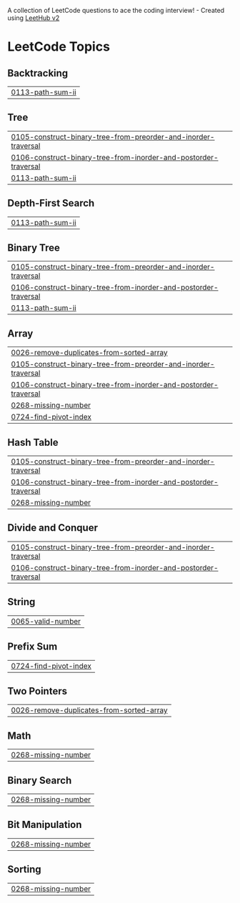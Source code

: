 A collection of LeetCode questions to ace the coding interview! - Created using [LeetHub v2](https://github.com/arunbhardwaj/LeetHub-2.0)
<!---LeetCode Topics Start-->
# LeetCode Topics
## Backtracking
|  |
| ------- |
| [0113-path-sum-ii](https://github.com/hritvik715/DSA_PART_2/tree/master/0113-path-sum-ii) |
## Tree
|  |
| ------- |
| [0105-construct-binary-tree-from-preorder-and-inorder-traversal](https://github.com/hritvik715/DSA_PART_2/tree/master/0105-construct-binary-tree-from-preorder-and-inorder-traversal) |
| [0106-construct-binary-tree-from-inorder-and-postorder-traversal](https://github.com/hritvik715/DSA_PART_2/tree/master/0106-construct-binary-tree-from-inorder-and-postorder-traversal) |
| [0113-path-sum-ii](https://github.com/hritvik715/DSA_PART_2/tree/master/0113-path-sum-ii) |
## Depth-First Search
|  |
| ------- |
| [0113-path-sum-ii](https://github.com/hritvik715/DSA_PART_2/tree/master/0113-path-sum-ii) |
## Binary Tree
|  |
| ------- |
| [0105-construct-binary-tree-from-preorder-and-inorder-traversal](https://github.com/hritvik715/DSA_PART_2/tree/master/0105-construct-binary-tree-from-preorder-and-inorder-traversal) |
| [0106-construct-binary-tree-from-inorder-and-postorder-traversal](https://github.com/hritvik715/DSA_PART_2/tree/master/0106-construct-binary-tree-from-inorder-and-postorder-traversal) |
| [0113-path-sum-ii](https://github.com/hritvik715/DSA_PART_2/tree/master/0113-path-sum-ii) |
## Array
|  |
| ------- |
| [0026-remove-duplicates-from-sorted-array](https://github.com/hritvik715/DSA_PART_2/tree/master/0026-remove-duplicates-from-sorted-array) |
| [0105-construct-binary-tree-from-preorder-and-inorder-traversal](https://github.com/hritvik715/DSA_PART_2/tree/master/0105-construct-binary-tree-from-preorder-and-inorder-traversal) |
| [0106-construct-binary-tree-from-inorder-and-postorder-traversal](https://github.com/hritvik715/DSA_PART_2/tree/master/0106-construct-binary-tree-from-inorder-and-postorder-traversal) |
| [0268-missing-number](https://github.com/hritvik715/DSA_PART_2/tree/master/0268-missing-number) |
| [0724-find-pivot-index](https://github.com/hritvik715/DSA_PART_2/tree/master/0724-find-pivot-index) |
## Hash Table
|  |
| ------- |
| [0105-construct-binary-tree-from-preorder-and-inorder-traversal](https://github.com/hritvik715/DSA_PART_2/tree/master/0105-construct-binary-tree-from-preorder-and-inorder-traversal) |
| [0106-construct-binary-tree-from-inorder-and-postorder-traversal](https://github.com/hritvik715/DSA_PART_2/tree/master/0106-construct-binary-tree-from-inorder-and-postorder-traversal) |
| [0268-missing-number](https://github.com/hritvik715/DSA_PART_2/tree/master/0268-missing-number) |
## Divide and Conquer
|  |
| ------- |
| [0105-construct-binary-tree-from-preorder-and-inorder-traversal](https://github.com/hritvik715/DSA_PART_2/tree/master/0105-construct-binary-tree-from-preorder-and-inorder-traversal) |
| [0106-construct-binary-tree-from-inorder-and-postorder-traversal](https://github.com/hritvik715/DSA_PART_2/tree/master/0106-construct-binary-tree-from-inorder-and-postorder-traversal) |
## String
|  |
| ------- |
| [0065-valid-number](https://github.com/hritvik715/DSA_PART_2/tree/master/0065-valid-number) |
## Prefix Sum
|  |
| ------- |
| [0724-find-pivot-index](https://github.com/hritvik715/DSA_PART_2/tree/master/0724-find-pivot-index) |
## Two Pointers
|  |
| ------- |
| [0026-remove-duplicates-from-sorted-array](https://github.com/hritvik715/DSA_PART_2/tree/master/0026-remove-duplicates-from-sorted-array) |
## Math
|  |
| ------- |
| [0268-missing-number](https://github.com/hritvik715/DSA_PART_2/tree/master/0268-missing-number) |
## Binary Search
|  |
| ------- |
| [0268-missing-number](https://github.com/hritvik715/DSA_PART_2/tree/master/0268-missing-number) |
## Bit Manipulation
|  |
| ------- |
| [0268-missing-number](https://github.com/hritvik715/DSA_PART_2/tree/master/0268-missing-number) |
## Sorting
|  |
| ------- |
| [0268-missing-number](https://github.com/hritvik715/DSA_PART_2/tree/master/0268-missing-number) |
<!---LeetCode Topics End-->
